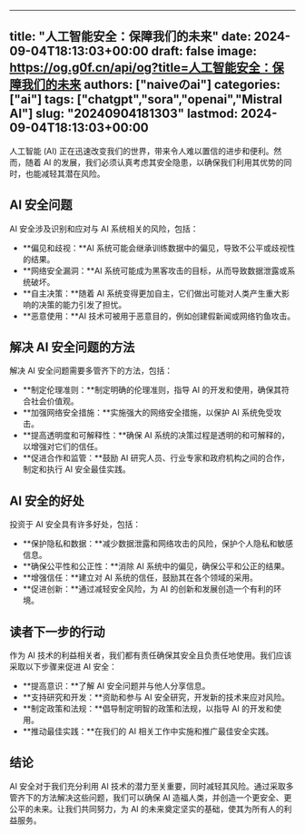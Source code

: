 
---
title: "人工智能安全：保障我们的未来"
date: 2024-09-04T18:13:03+00:00
draft: false
image: https://og.g0f.cn/api/og?title=人工智能安全：保障我们的未来
authors: ["naiveのai"]
categories: ["ai"]
tags: ["chatgpt","sora","openai","Mistral AI"]
slug: "20240904181303"
lastmod: 2024-09-04T18:13:03+00:00
---
人工智能 (AI) 正在迅速改变我们的世界，带来令人难以置信的进步和便利。然而，随着 AI 的发展，我们必须认真考虑其安全隐患，以确保我们利用其优势的同时，也能减轻其潜在风险。

## AI 安全问题

AI 安全涉及识别和应对与 AI 系统相关的风险，包括：

- **偏见和歧视：**AI 系统可能会继承训练数据中的偏见，导致不公平或歧视性的结果。
- **网络安全漏洞：**AI 系统可能成为黑客攻击的目标，从而导致数据泄露或系统破坏。
- **自主决策：**随着 AI 系统变得更加自主，它们做出可能对人类产生重大影响的决策的能力引发了担忧。
- **恶意使用：**AI 技术可被用于恶意目的，例如创建假新闻或网络钓鱼攻击。

## 解决 AI 安全问题的方法

解决 AI 安全问题需要多管齐下的方法，包括：

- **制定伦理准则：**制定明确的伦理准则，指导 AI 的开发和使用，确保其符合社会价值观。
- **加强网络安全措施：**实施强大的网络安全措施，以保护 AI 系统免受攻击。
- **提高透明度和可解释性：**确保 AI 系统的决策过程是透明的和可解释的，以增强对它们的信任。
- **促进合作和监管：**鼓励 AI 研究人员、行业专家和政府机构之间的合作，制定和执行 AI 安全最佳实践。

## AI 安全的好处

投资于 AI 安全具有许多好处，包括：

- **保护隐私和数据：**减少数据泄露和网络攻击的风险，保护个人隐私和敏感信息。
- **确保公平性和公正性：**消除 AI 系统中的偏见，确保公平和公正的结果。
- **增强信任：**建立对 AI 系统的信任，鼓励其在各个领域的采用。
- **促进创新：**通过减轻安全风险，为 AI 的创新和发展创造一个有利的环境。

## 读者下一步的行动

作为 AI 技术的利益相关者，我们都有责任确保其安全且负责任地使用。我们应该采取以下步骤来促进 AI 安全：

- **提高意识：**了解 AI 安全问题并与他人分享信息。
- **支持研究和开发：**资助和参与 AI 安全研究，开发新的技术来应对风险。
- **制定政策和法规：**倡导制定明智的政策和法规，以指导 AI 的开发和使用。
- **推动最佳实践：**在我们的 AI 相关工作中实施和推广最佳安全实践。

## 结论

AI 安全对于我们充分利用 AI 技术的潜力至关重要，同时减轻其风险。通过采取多管齐下的方法解决这些问题，我们可以确保 AI 造福人类，并创造一个更安全、更公平的未来。让我们共同努力，为 AI 的未来奠定坚实的基础，使其为所有人的利益服务。